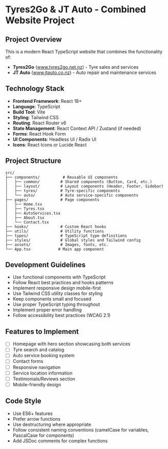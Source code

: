 # Tyres2Go & JT Auto - Combined Website Project

## Project Overview
This is a modern React TypeScript website that combines the functionality of:
- **Tyres2Go** (www.tyres2go.net.nz) - Tyre sales and services
- **JT Auto** (www.jtauto.co.nz) - Auto repair and maintenance services

## Technology Stack
- **Frontend Framework**: React 18+
- **Language**: TypeScript
- **Build Tool**: Vite
- **Styling**: Tailwind CSS
- **Routing**: React Router v6
- **State Management**: React Context API / Zustand (if needed)
- **Forms**: React Hook Form
- **UI Components**: Headless UI / Radix UI
- **Icons**: React Icons or Lucide React

## Project Structure
```
src/
├── components/          # Reusable UI components
│   ├── common/         # Shared components (Button, Card, etc.)
│   ├── layout/         # Layout components (Header, Footer, Sidebar)
│   ├── tyres/          # Tyre-specific components
│   └── auto/           # Auto service-specific components
├── pages/              # Page components
│   ├── Home.tsx
│   ├── Tyres.tsx
│   ├── AutoServices.tsx
│   ├── About.tsx
│   └── Contact.tsx
├── hooks/              # Custom React hooks
├── utils/              # Utility functions
├── types/              # TypeScript type definitions
├── styles/             # Global styles and Tailwind config
├── assets/             # Images, fonts, etc.
└── App.tsx            # Main app component
```

## Development Guidelines
- Use functional components with TypeScript
- Follow React best practices and hooks patterns
- Implement responsive design mobile-first
- Use Tailwind CSS utility classes for styling
- Keep components small and focused
- Use proper TypeScript typing throughout
- Implement proper error handling
- Follow accessibility best practices (WCAG 2.1)

## Features to Implement
- [ ] Homepage with hero section showcasing both services
- [ ] Tyre search and catalog
- [ ] Auto service booking system
- [ ] Contact forms
- [ ] Responsive navigation
- [ ] Service location information
- [ ] Testimonials/Reviews section
- [ ] Mobile-friendly design

## Code Style
- Use ES6+ features
- Prefer arrow functions
- Use destructuring where appropriate
- Follow consistent naming conventions (camelCase for variables, PascalCase for components)
- Add JSDoc comments for complex functions
